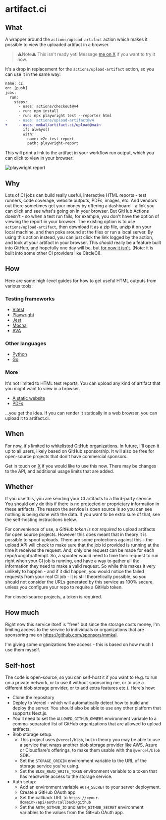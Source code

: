 # artifact.ci

## What

A wrapper around the `actions/upload-artifact` action which makes it possible to view the uploaded artifact in a browser.

>⚠️Note⚠️ This isn't ready yet! Message [me on X](https://x.com/mmkalmmkal) if you want to try it now.

It's a drop in replacement for the `actions/upload-artifact` action, so you can use it in the same way:

```diff
name: CI
on: [push]
jobs:
  run:
    steps:
      - uses: actions/checkout@v4
      - run: npm install
      - run: npx playwright test --reporter html
-     - uses: actions/upload-artifact@v4
+     - uses: mmkal/artifact.ci/upload@main
        if: always()
        with:
          name: e2e-test-report
          path: playwright-report
```

This will print a link to the artifact in your workflow run output, which you can click to view in your browser:

![playwright report](/reports/playwright.png)

## Why

Lots of CI jobs can build really useful, interactive HTML reports - test runners, code coverage, website outputs, PDFs, images, etc. And vendors out there sometimes get your money by offering a dashboard - a link you can click and see what's going on in your browser. But GitHub Actions doesn't - so when a test run fails, for example, you don't have the option of viewing the report in your browser. The existing option is to use `actions/upload-artifact`, then download it as a zip file, unzip it on your local machine, and then poke around at the files or run a local server. By using this action instead, you can just click the link logged by the action, and look at your artifact in your browser. This _should_ really be a feature built into GitHub, and hopefully one day will be, but [for now it isn't](https://github.com/actions/upload-artifact/issues/14). (Note: it is built into some other CI providers like CircleCI).

## How

Here are some high-level guides for how to get useful HTML outputs from various tools:

### Testing frameworks

- [Vitest](/recipes/testing/vitest)
- [Playwright](/recipes/testing/playwright)
- [Jest](/recipes/testing/jest)
- [Mocha](/recipes/testing/mocha)
- [AVA](/recipes/testing/ava)

### Other languages

- [Python](/recipes/other-languages/python)
- [Go](/recipes/other-languages/go)

### More

It's not limited to HTML test reports. You can upload any kind of artifact that you might want to view in a browser.

- [A static website](/recipes/more/website)
- [PDFs](/recipes/more/pdf)

...you get the idea. If you can render it statically in a web browser, you can upload it to artifact.ci.

## When

For now, it's limited to whitelisted GitHub organizations. In future, I'll open it up to all users, likely based on GitHub sponsorship. It will also be free for open-source projects that don't have commercial sponsors.

Get in touch on [X](https://x.com/mmkalmmkal) if you would like to use this now. There may be changes to the API, and additional usage limits that are added.

## Whether

If you use this, you are sending your CI artifacts to a third-party service. You should only do this if there is no protected or proprietary information in these artifacts. The reason the service is open source is so you can see nothing is being done with the data. If you want to be extra sure of that, see the self-hosting instructions below.

For convenience of use, a *GitHub token is not required* to upload artifacts for open source projects. However this does meant that in theory it is possible to spoof uploads. There are some protections against this - the upload API will check to make sure that the job id provided is running at the time it receives the request. And, only one request can be made for each repo/run/job/attempt. So, a spoofer would need to time their request to run right when your CI job is running, and have a way to gather all the information they need to make a valid request. So while this makes it very unlikely to happen - and if it did happen, you would notice the failed requests from your real CI job - it is still theoretically possible, so you should not consider the URLs generated by this service as 100% secure, unless you configure your repo to require a GitHub token.

For closed-source projects, a token is required.

## How much

Right now this service itself is "free" but since the storage costs money, I'm limiting access to the service to individuals or organizations that are sponsoring me on https://github.com/sponsors/mmkal.

I'm giving some organizations free access - this is based on how much I use them myself.

## Self-host

The code is open-source, so you can self-host it if you want to (e.g. to run on a private network, or to use it without sponsoring me, or to use a different blob storage provider, or to add extra features etc.). Here's how:

- Clone the repository
- Deploy to Vercel - which will automatically detect how to build and deploy the server. You should also be able to use any other platform that supports Next.js.
- You'll need to set the `ALLOWED_GITHUB_OWNERS` environment variable to a comma-separated list of GitHub organizations that are allowed to upload artifacts.
- Blob storage setup:
   - This project uses `@vercel/blob`, but in theory you may be able to use a service that wraps another blob storage provider like AWS, Azure or Cloudflare's offerings, to make them usable with the `@vercel/blob` SDK.
   - Set the `STORAGE_ORIGIN` environment variable to the URL of the storage service you're using.
   - Set the `BLOB_READ_WRITE_TOKEN` environment variable to a token that has read/write access to the storage service.
- Auth setup:
   - Add an environment variable `AUTH_SECRET` to your server deployment.
   - Create a GitHub OAuth app
   - Set the callback URL to `https://<your-domain>/api/auth/callback/github`
   - Set the `AUTH_GITHUB_ID` and `AUTH_GITHUB_SECRET` environment variables to the values from the GitHub OAuth app.
